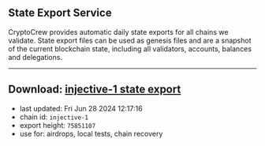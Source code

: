 ## State Export Service
CryptoCrew provides automatic daily state exports for all chains we validate. State export files can be used as genesis files and are a snapshot of the current blockchain state, including all validators, accounts, balances and delegations.

---
**Download: [injective-1 state export](https://dl-eu2.ccvalidators.com/SERVICE/injective/injective-1_export_75851107.json)**
---

- last updated: Fri Jun 28 2024 12:17:16
- chain id: `injective-1`
- export height: `75851107`
- use for: airdrops, local tests, chain recovery
